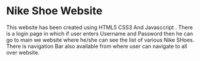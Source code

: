 # Nike Shoe Website 

This website has been created using HTML5 CSS3 And Javasccript . There is a login page in which if user enters Username and Password then he can go to main we website where he/she can see the list of various Nike SHoes.
There is navigation Bar also available from where user can navigate to all over website.

